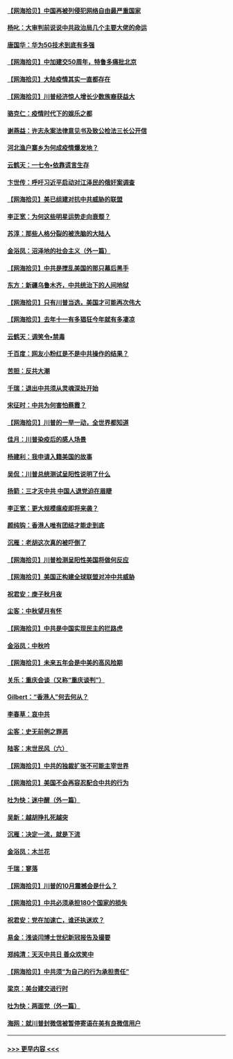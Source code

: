 #### [【网海拾贝】中国再被列侵犯网络自由最严重国家](../pages/nsc993/n12479643.md?t=10161402) 
#### [杨叱：大审判前说说中共政治局几个主要大佬的命运](../pages/nsc993/n12477527.md?t=10161402) 
#### [唐国华：华为5G技术到底有多强](../pages/nsc993/n12477483.md?t=10161402) 
#### [【网海拾贝】中加建交50周年，特鲁多痛批北京](../pages/nsc993/n12476892.md?t=10161402) 
#### [【网海拾贝】大陆疫情其实一直都存在](../pages/nsc993/n12473948.md?t=10161402) 
#### [【网海拾贝】川普经济惊人增长少数族裔获益大](../pages/nsc993/n12471565.md?t=10161402) 
#### [骆克仁：疫情时代下的娱乐之都](../pages/nsc993/n12471312.md?t=10161402) 
#### [谢燕益：许志永案法律意见书及致公检法三长公开信](../pages/nsc993/n12470870.md?t=10161402) 
#### [河北渔户寨乡为何成疫情爆发地？](../pages/nsc993/n12464936.md?t=10161402) 
#### [云鹤天：一七令▪依靠谎言生存](../pages/nsc993/n12470034.md?t=10161402) 
#### [卞世传：呼吁习近平启动对江泽民的俄奸案调查](../pages/nsc993/n12469722.md?t=10161402) 
#### [【网海拾贝】美已组建对抗中共威胁的联盟](../pages/nsc993/n12469018.md?t=10161402) 
#### [李正宽：为何这些明星运势走向衰颓？](../pages/nsc993/n12468730.md?t=10161402) 
#### [苏淳：那些人格分裂的被洗脑的大陆人](../pages/nsc993/n12467858.md?t=10161402) 
#### [金浴凤：沼泽地的社会主义（外一篇）](../pages/nsc993/n12467792.md?t=10161402) 
#### [【网海拾贝】中共是搅乱美国的那只幕后黑手](../pages/nsc993/n12467700.md?t=10161402) 
#### [东方：新疆乌鲁木齐，中共统治下的人间地狱](../pages/nsc993/n12466075.md?t=10161402) 
#### [【网海拾贝】只有川普当选，美国才可能再次伟大](../pages/nsc993/n12466013.md?t=10161402) 
#### [【网海拾贝】去年十一有多猖狂今年就有多凄凉](../pages/nsc993/n12463649.md?t=10161402) 
#### [云鹤天：调笑令▪禁毒](../pages/nsc993/n12462975.md?t=10161402) 
#### [千百度：网友小粉红是不是中共操作的结果？](../pages/nsc993/n12461025.md?t=10161402) 
#### [苦胆：反共大潮](../pages/nsc993/n12459469.md?t=10161402) 
#### [千瑞：退出中共须从灵魂深处开始](../pages/nsc993/n12459437.md?t=10161402) 
#### [宋征时：中共为何害怕蔡霞？](../pages/nsc993/n12459097.md?t=10161402) 
#### [【网海拾贝】川普的一举一动，全世界都知道](../pages/nsc993/n12458825.md?t=10161402) 
#### [佳月：川普染疫后的感人场景](../pages/nsc993/n12456994.md?t=10161402) 
#### [杨建利：我申请入籍美国的故事](../pages/nsc993/n12455635.md?t=10161402) 
#### [吴侃：川普总统测试呈阳性说明了什么](../pages/nsc993/n12451869.md?t=10161402) 
#### [扬箭：三才灭中共 中国人退党迫在眉睫](../pages/nsc993/n12451842.md?t=10161402) 
#### [李正宽：更大规模瘟疫即将来袭？](../pages/nsc993/n12451455.md?t=10161402) 
#### [颜纯钩：香港人唯有团结才能走到底](../pages/nsc993/n12450870.md?t=10161402) 
#### [沉雁：老胡这次真的被吓倒了](../pages/nsc993/n12449796.md?t=10161402) 
#### [【网海拾贝】川普检测呈阳性美国将做何反应](../pages/nsc993/n12449042.md?t=10161402) 
#### [【网海拾贝】美国正构建全球联盟对冲中共威胁](../pages/nsc993/n12446580.md?t=10161402) 
#### [祝君安：庚子秋月夜](../pages/nsc993/n12445870.md?t=10161402) 
#### [尘客：中秋望月有怀](../pages/nsc993/n12444632.md?t=10161402) 
#### [【网海拾贝】中共是中国实现民主的拦路虎](../pages/nsc993/n12443573.md?t=10161402) 
#### [金浴凤：中秋吟](../pages/nsc993/n12441773.md?t=10161402) 
#### [【网海拾贝】未来五年会是中美的高风险期](../pages/nsc993/n12440760.md?t=10161402) 
#### [关乐：重庆会谈（又称“重庆谈判”）](../pages/nsc993/n12437525.md?t=10161402) 
#### [Gilbert：“香港人”何去何从？](../pages/nsc993/n12435894.md?t=10161402) 
#### [李春草：哀中共](../pages/nsc993/n12435874.md?t=10161402) 
#### [尘客：史无前例之罪恶](../pages/nsc993/n12435762.md?t=10161402) 
#### [陆客：末世民风（六）](../pages/nsc993/n12435354.md?t=10161402) 
#### [【网海拾贝】中共的独裁扩张不可能主宰世界](../pages/nsc993/n12435151.md?t=10161402) 
#### [【网海拾贝】美国不会再容忍配合中共的行为](../pages/nsc993/n12433808.md?t=10161402) 
#### [吐为快：迷中醒（外一篇）](../pages/nsc993/n12433585.md?t=10161402) 
#### [吴新：越胡挣扎死越突](../pages/nsc993/n12433562.md?t=10161402) 
#### [沉雁：决定一流，就是下流](../pages/nsc993/n12432128.md?t=10161402) 
#### [金浴凤：木兰花](../pages/nsc993/n12432124.md?t=10161402) 
#### [千瑞：寥落](../pages/nsc993/n12432071.md?t=10161402) 
#### [【网海拾贝】川普的10月震撼会是什么？](../pages/nsc993/n12431624.md?t=10161402) 
#### [【网海拾贝】中共必须承担180个国家的损失](../pages/nsc993/n12428893.md?t=10161402) 
#### [祝君安：党在加速亡，谁还执迷欢？](../pages/nsc993/n12428652.md?t=10161402) 
#### [易金：浅谈闫博士世纪新冠报告及撮要](../pages/nsc993/n12426822.md?t=10161402) 
#### [郑纯清：天灭中共日 善众欢笑中](../pages/nsc993/n12426784.md?t=10161402) 
#### [【网海拾贝】中共须“为自己的行为承担责任”](../pages/nsc993/n12426067.md?t=10161402) 
#### [梁京：美台建交进行时](../pages/nsc993/n12424066.md?t=10161402) 
#### [吐为快：两面党（外一篇）](../pages/nsc993/n12424043.md?t=10161402) 
#### [海网：就川普封微信被暂停寄语在美有良微信用户](../pages/nsc993/n12424021.md?t=10161402) 

----
#### [ >>> 更早内容 <<< ](../indexes/nsc993-earlier.md)
